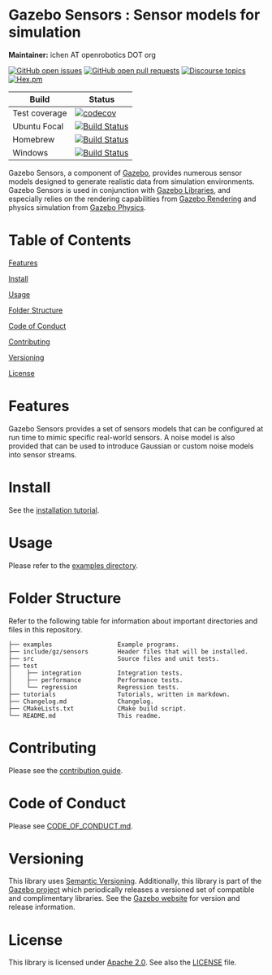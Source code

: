 # Gazebo Sensors : Sensor models for simulation

**Maintainer:** ichen AT openrobotics DOT org

[![GitHub open issues](https://img.shields.io/github/issues-raw/gazebosim/gz-sensors.svg)](https://github.com/gazebosim/gz-sensors/issues)
[![GitHub open pull requests](https://img.shields.io/github/issues-pr-raw/gazebosim/gz-sensors.svg)](https://github.com/gazebosim/gz-sensors/pulls)
[![Discourse topics](https://img.shields.io/discourse/https/community.gazebosim.org/topics.svg)](https://community.gazebosim.org)
[![Hex.pm](https://img.shields.io/hexpm/l/plug.svg)](https://www.apache.org/licenses/LICENSE-2.0)

Build | Status
-- | --
Test coverage | [![codecov](https://codecov.io/gh/gazebosim/gz-sensors/branch/main/graph/badge.svg)](https://codecov.io/gh/gazebosim/gz-sensors/branch/main)
Ubuntu Focal | [![Build Status](https://build.osrfoundation.org/buildStatus/icon?job=ignition_sensors-ci-main-focal-amd64)](https://build.osrfoundation.org/job/ignition_sensors-ci-main-focal-amd64)
Homebrew      | [![Build Status](https://build.osrfoundation.org/buildStatus/icon?job=ignition_sensors-ci-main-homebrew-amd64)](https://build.osrfoundation.org/job/ignition_sensors-ci-main-homebrew-amd64)
Windows       | [![Build Status](https://build.osrfoundation.org/job/ign_sensors-ci-win/badge/icon)](https://build.osrfoundation.org/job/ign_sensors-ci-win/)

Gazebo Sensors, a component of [Gazebo](https://gazebosim.org),
provides numerous sensor models
designed to generate realistic data from simulation environments. Gazebo Sensors is used in conjunction with [Gazebo Libraries](https://gazebosim.org/libs), and especially relies on the rendering capabilities from [Gazebo Rendering](https://gazebosim.org/libs/rendering) and physics simulation from [Gazebo Physics](https://gazebosim.org/libs/physics).

# Table of Contents

[Features](#features)

[Install](#install)

[Usage](#usage)

[Folder Structure](#folder-structure)

[Code of Conduct](#code-of-conduct)

[Contributing](#code-of-contributing)

[Versioning](#versioning)

[License](#license)

# Features

Gazebo Sensors provides a set of sensors models that can be
configured at run time to mimic specific real-world sensors. A noise model
is also provided that can be used to introduce Gaussian or custom noise
models into sensor streams.

# Install

See the [installation tutorial](https://gazebosim.org/api/sensors/7.0/installation.html).

# Usage

Please refer to the [examples directory](https://github.com/gazebosim/gz-sensors/tree/main/examples).

# Folder Structure

Refer to the following table for information about important directories and files in this repository.

```
├── examples                  Example programs.
├── include/gz/sensors        Header files that will be installed.
├── src                       Source files and unit tests.
├── test
│    ├── integration          Integration tests.
│    ├── performance          Performance tests.
│    └── regression           Regression tests.
├── tutorials                 Tutorials, written in markdown.
├── Changelog.md              Changelog.
├── CMakeLists.txt            CMake build script.
└── README.md                 This readme.
```

# Contributing

Please see the [contribution guide](https://gazebosim.org/docs/all/contributing).

# Code of Conduct

Please see
[CODE_OF_CONDUCT.md](https://github.com/gazebosim/gz-sim/blob/main/CODE_OF_CONDUCT.md).

# Versioning

This library uses [Semantic Versioning](https://semver.org/). Additionally, this library is part of the [Gazebo project](https://gazebosim.org) which periodically releases a versioned set of compatible and complimentary libraries. See the [Gazebo website](https://gazebosim.org) for version and release information.

# License

This library is licensed under [Apache 2.0](https://www.apache.org/licenses/LICENSE-2.0). See also the [LICENSE](https://github.com/gazebosim/gz-sensors/blob/main/LICENSE) file.
